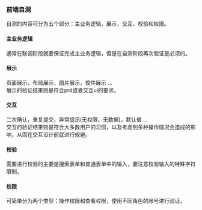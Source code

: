### 前端自测
自测的内容可分为五个部分：主业务逻辑，展示，交互，校验和权限。

#### 主业务逻辑
通常在联调阶段就要保证完成主业务逻辑，但是在自测阶段再次验证是必须的。

#### 展示
页面展示，布局展示，图片展示，控件展示 ...<br />
展示的验证结果则是符合prd或者交互ui的要求。

#### 交互
二次确认，重复提交，异常提示(无权限，无数据)，默认值 ...<br/>
交互的验证结果则是符合大多数用户的习惯，以及考虑到多种操作情况会造成的影响，从而在交互设计前就进行规避。

#### 校验
需要进行校验的主要是搜索表单和普通表单中的输入，要注意校验输入的特殊字符限制。

#### 权限
可简单分为两个类型：操作权限和查看权限，使用不同角色的账号进行验证。
